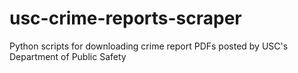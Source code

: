 # usc-crime-reports-scraper
Python scripts for downloading crime report PDFs posted by USC's Department of Public Safety
